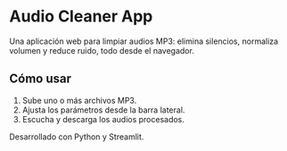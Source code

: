 # Audio Cleaner App

Una aplicación web para limpiar audios MP3: elimina silencios, normaliza volumen y reduce ruido, todo desde el navegador.

## Cómo usar

1. Sube uno o más archivos MP3.
2. Ajusta los parámetros desde la barra lateral.
3. Escucha y descarga los audios procesados.

Desarrollado con Python y Streamlit.
